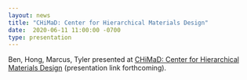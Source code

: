 ```yaml
---
layout: news
title: "CHiMaD: Center for Hierarchical Materials Design"
date:  2020-06-11 11:00:00 -0700
type: presentation
---
```


Ben, Hong, Marcus, Tyler presented at  [CHiMaD: Center for Hierarchical Materials Design]() (presentation link forthcoming).

